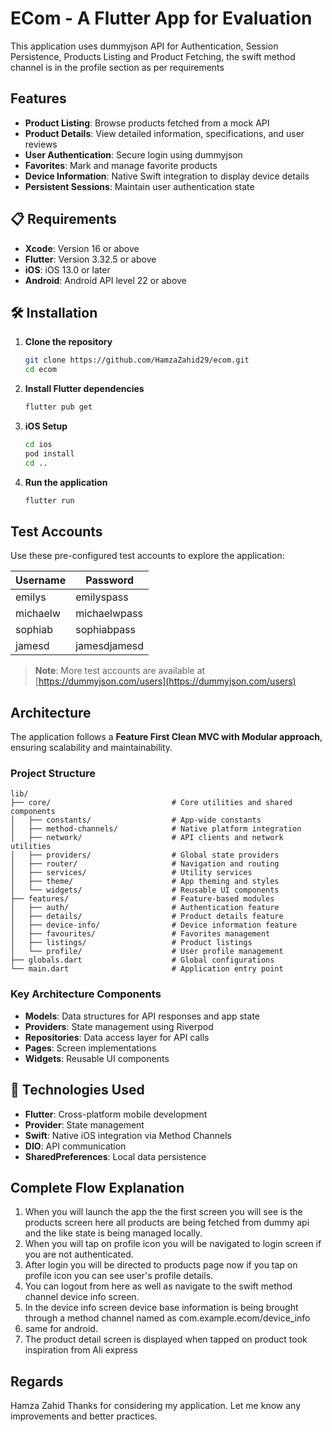 # ECom - A Flutter App for Evaluation 

This application uses dummyjson API for Authentication, Session Persistence, Products Listing and Product Fetching, the swift method channel is in the profile section as per requirements

## Features

- **Product Listing**: Browse products fetched from a mock API
- **Product Details**: View detailed information, specifications, and user reviews
- **User Authentication**: Secure login using dummyjson 
- **Favorites**: Mark and manage favorite products
- **Device Information**: Native Swift integration to display device details
- **Persistent Sessions**: Maintain user authentication state

## 📋 Requirements

- **Xcode**: Version 16 or above
- **Flutter**: Version 3.32.5 or above
- **iOS**: iOS 13.0 or later
- **Android**: Android API level 22 or above

## 🛠️ Installation

1. **Clone the repository**
   ```bash
   git clone https://github.com/HamzaZahid29/ecom.git
   cd ecom
   ```

2. **Install Flutter dependencies**
   ```bash
   flutter pub get
   ```

3. **iOS Setup**
   ```bash
   cd ios
   pod install
   cd ..
   ```

4. **Run the application**
   ```bash
   flutter run
   ```

##  Test Accounts

Use these pre-configured test accounts to explore the application:

| Username | Password |
|----------|----------|
| emilys | emilyspass |
| michaelw | michaelwpass |
| sophiab | sophiabpass |
| jamesd | jamesdjamesd |

> **Note**: More test accounts are available at [https://dummyjson.com/users](https://dummyjson.com/users)

##  Architecture

The application follows a **Feature First Clean MVC with Modular approach**, ensuring scalability and maintainability.

### Project Structure

```
lib/
├── core/                           # Core utilities and shared components
│   ├── constants/                  # App-wide constants
│   ├── method-channels/            # Native platform integration
│   ├── network/                    # API clients and network utilities
│   ├── providers/                  # Global state providers
│   ├── router/                     # Navigation and routing
│   ├── services/                   # Utility services
│   ├── theme/                      # App theming and styles
│   └── widgets/                    # Reusable UI components
├── features/                       # Feature-based modules
│   ├── auth/                       # Authentication feature
│   ├── details/                    # Product details feature
│   ├── device-info/                # Device information feature
│   ├── favourites/                 # Favorites management
│   ├── listings/                   # Product listings
│   └── profile/                    # User profile management
├── globals.dart                    # Global configurations
└── main.dart                       # Application entry point
```

### Key Architecture Components

- **Models**: Data structures for API responses and app state
- **Providers**: State management using Riverpod
- **Repositories**: Data access layer for API calls
- **Pages**: Screen implementations
- **Widgets**: Reusable UI components

## 🔧 Technologies Used

- **Flutter**: Cross-platform mobile development
- **Provider**: State management
- **Swift**: Native iOS integration via Method Channels
- **DIO**: API communication
- **SharedPreferences**: Local data persistence

##  Complete Flow Explanation

1. When you will launch the app the the first screen you will see is the products screen here all products are being fetched from dummy api and the like state is being managed locally.
2. When you will tap on profile icon you will be navigated to login screen if you are not authenticated.
3. After login you will be directed to products page now if you tap on profile icon you can see user's profile details.
4. You can logout from here as well as navigate to the swift method channel device info screen.
5. In the device info screen device base information is being brought through a method channel named as com.example.ecom/device_info
6. same for android.
7. The product detail screen is displayed when tapped on product took inspiration from Ali express

##  Regards
Hamza Zahid
Thanks for considering my application. Let me know any improvements and better practices.